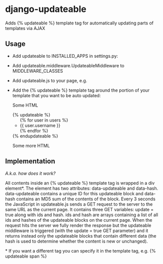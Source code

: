 django-updateable
=================

Adds {% updateable %} template tag for automatically updating parts of templates via AJAX

Usage
-----

  * Add updateable to INSTALLED\_APPS in settings.py:
  * Add updateable.middleware.UpdateableMiddleware to MIDDLEWARE\_CLASSES
  * Add updateable.js to your page, e.g. <script src='{% static "updateable.js" %}'></script>
  * Add the {% updateable %} template tag around the portion of your template that you want to be auto updated:

    <p>Some HTML</p>
    {% updateable %}
      <ul>
        {% for user in users %}
          <li>{{ user.username }}</li>
        {% endfor %}
      </ul>
    {% endupdateable %}
    <p>Some more HTML</p>


Implementation
--------------

_A.k.a. how does it work?_

All contents inside an {% updateable %} template tag is wrapped in a div element\*.
The element has two attributes: data-updateable and data-hash. data-updateable contains
a unique ID for this updateable block and data-hash contains an MD5 sum of the contents
of the block. Every 3 seconds the JavaScript in updateable.js sends a GET request to
the server to the same URL as the current page. It contains three GET variables:
update = true along with ids and hash. ids and hash are arrays containing a list of all
ids and hashes of the updateable blocks on the current page. When the request hits the
server we fully render the response but the updateable middleware is triggered (with
the update = true GET parameter) and it returns instead only the updateable blocks that
contain different data (the hash is used to determine whether the content is new or
unchanged).

\* If you want a different tag you can specify it in the template tag, e.g. {% updateable span %}
